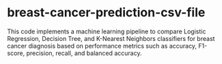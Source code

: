 # breast-cancer-prediction-csv-file
This code implements a machine learning pipeline to compare Logistic Regression, Decision Tree, and K-Nearest Neighbors classifiers for breast cancer diagnosis based on performance metrics such as accuracy, F1-score, precision, recall, and balanced accuracy.
